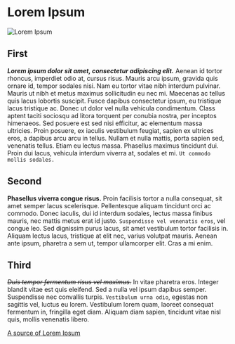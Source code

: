# Lorem Ipsum

![Lorem Ipsum](https://www.lipsum.com/images/banners/grey_234x60.gif)

## First

_**Lorem ipsum dolor sit amet, consectetur adipiscing elit.**_ Aenean id tortor rhoncus, imperdiet odio at, cursus risus.
Mauris arcu ipsum, gravida quis ornare id, tempor sodales nisi. Nam eu tortor vitae nibh interdum pulvinar. Mauris
ut nibh et metus maximus sollicitudin eu nec mi. Maecenas ac tellus quis lacus lobortis suscipit. Fusce dapibus
consectetur ipsum, eu tristique lacus tristique ac. Donec ut dolor vel nulla vehicula condimentum. Class aptent
taciti sociosqu ad litora torquent per conubia nostra, per inceptos himenaeos. Sed posuere est sed nisi efficitur,
ac elementum massa ultricies. Proin posuere, ex iaculis vestibulum feugiat, sapien ex ultrices eros, a dapibus
arcu arcu in tellus. Nullam et nulla mattis, porta sapien sed, venenatis tellus. Etiam eu lectus massa. Phasellus
maximus tincidunt dui. Proin dui lacus, vehicula interdum viverra at, sodales et mi. `Ut commodo mollis sodales.`

## Second

**Phasellus viverra congue risus.** Proin facilisis tortor a nulla consequat, sit amet semper lacus scelerisque.
Pellentesque aliquam tincidunt orci ac commodo. Donec iaculis, dui id interdum sodales, lectus massa finibus mauris,
nec mattis metus erat id justo. `Suspendisse vel venenatis eros`, vel congue leo. Sed dignissim purus lacus, sit amet
vestibulum tortor facilisis in. Aliquam lectus lacus, tristique at elit nec, varius volutpat mauris. Aenean ante
ipsum, pharetra a sem ut, tempor ullamcorper elit. Cras a mi enim.

## Third

~~_Duis tempor fermentum risus vel maximus._~~ In vitae pharetra eros. Integer blandit vitae est quis eleifend. Sed a nulla
vel ipsum dapibus semper. Suspendisse nec convallis turpis. `Vestibulum urna odio`, egestas non sagittis vel, luctus eu
lorem. Vestibulum lorem quam, laoreet consequat fermentum in, fringilla eget diam. Aliquam diam sapien, tincidunt vitae
nisl quis, mollis venenatis libero.

[A source of Lorem Ipsum](https://www.lipsum.com/)
